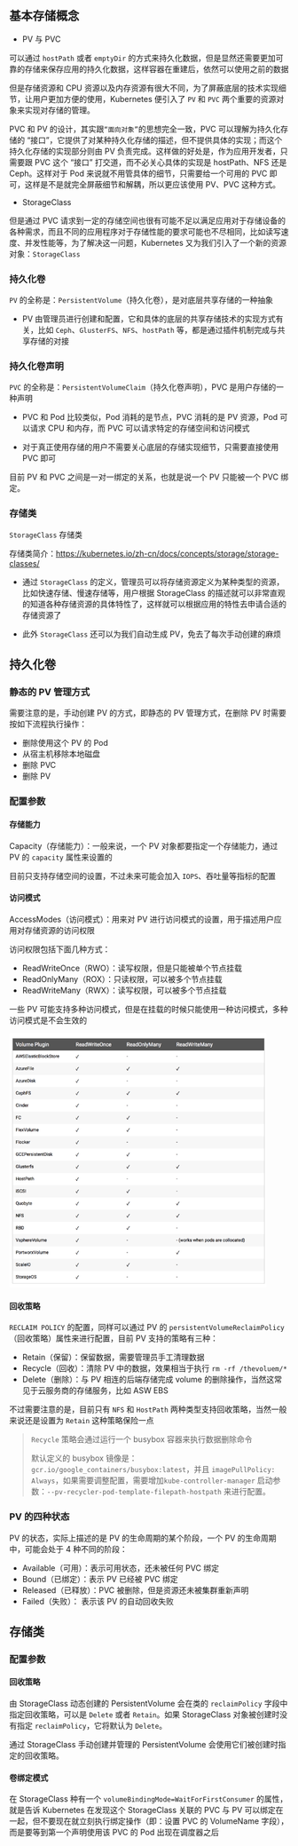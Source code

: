 ## 基本存储概念

- PV 与 PVC

可以通过 `hostPath` 或者 `emptyDir` 的方式来持久化数据，但是显然还需要更加可靠的存储来保存应用的持久化数据，这样容器在重建后，依然可以使用之前的数据

但是存储资源和 CPU 资源以及内存资源有很大不同，为了屏蔽底层的技术实现细节，让用户更加方便的使用，Kubernetes 便引入了 `PV` 和 `PVC` 两个重要的资源对象来实现对存储的管理。

PVC 和 PV 的设计，其实跟`“面向对象”`的思想完全一致，PVC 可以理解为持久化存储的 “接口”，它提供了对某种持久化存储的描述，但不提供具体的实现；而这个持久化存储的实现部分则由 PV 负责完成。这样做的好处是，作为应用开发者，只需要跟 PVC 这个 “接口” 打交道，而不必关心具体的实现是 hostPath、NFS 还是 Ceph。这样对于 Pod 来说就不用管具体的细节，只需要给一个可用的 PVC 即可，这样是不是就完全屏蔽细节和解耦，所以更应该使用 PV、PVC 这种方式。

- StorageClass

但是通过 PVC 请求到一定的存储空间也很有可能不足以满足应用对于存储设备的各种需求，而且不同的应用程序对于存储性能的要求可能也不尽相同，比如读写速度、并发性能等，为了解决这一问题，Kubernetes 又为我们引入了一个新的资源对象：`StorageClass`

### 持久化卷

`PV` 的全称是：`PersistentVolume`（持久化卷），是对底层共享存储的一种抽象

- PV 由管理员进行创建和配置，它和具体的底层的共享存储技术的实现方式有关，比如 `Ceph`、`GlusterFS`、`NFS`、`hostPath` 等，都是通过插件机制完成与共享存储的对接

### 持久化卷声明

`PVC` 的全称是：`PersistentVolumeClaim`（持久化卷声明），PVC 是用户存储的一种声明

- PVC 和 Pod 比较类似，Pod 消耗的是节点，PVC 消耗的是 PV 资源，Pod 可以请求 CPU 和内存，而 PVC 可以请求特定的存储空间和访问模式

- 对于真正使用存储的用户不需要关心底层的存储实现细节，只需要直接使用 PVC 即可

目前 PV 和 PVC 之间是一对一绑定的关系，也就是说一个 PV 只能被一个 PVC 绑定。

### 存储类

`StorageClass` 存储类

存储类简介：<https://kubernetes.io/zh-cn/docs/concepts/storage/storage-classes/>

- 通过 `StorageClass` 的定义，管理员可以将存储资源定义为某种类型的资源，比如快速存储、慢速存储等，用户根据 StorageClass 的描述就可以非常直观的知道各种存储资源的具体特性了，这样就可以根据应用的特性去申请合适的存储资源了

- 此外 `StorageClass` 还可以为我们自动生成 PV，免去了每次手动创建的麻烦

## 持久化卷

### 静态的 PV 管理方式

需要注意的是，手动创建 PV 的方式，即静态的 PV 管理方式，在删除 PV 时需要按如下流程执行操作：

- 删除使用这个 PV 的 Pod
- 从宿主机移除本地磁盘
- 删除 PVC
- 删除 PV

### 配置参数

#### 存储能力

Capacity（存储能力）：一般来说，一个 PV 对象都要指定一个存储能力，通过 PV 的 `capacity` 属性来设置的

目前只支持存储空间的设置，不过未来可能会加入 `IOPS`、吞吐量等指标的配置

#### 访问模式

AccessModes（访问模式）：用来对 PV 进行访问模式的设置，用于描述用户应用对存储资源的访问权限

访问权限包括下面几种方式：

- ReadWriteOnce（RWO）：读写权限，但是只能被单个节点挂载
- ReadOnlyMany（ROX）：只读权限，可以被多个节点挂载
- ReadWriteMany（RWX）：读写权限，可以被多个节点挂载

一些 PV 可能支持多种访问模式，但是在挂载的时候只能使用一种访问模式，多种访问模式是不会生效的

<img src=".assets/pv-access-modes.png" alt="pv access modes" style="zoom: 67%;" />

#### 回收策略

`RECLAIM POLICY` 的配置，同样可以通过 PV 的 `persistentVolumeReclaimPolicy`（回收策略）属性来进行配置，目前 PV 支持的策略有三种：

- Retain（保留）：保留数据，需要管理员手工清理数据
- Recycle（回收）：清除 PV 中的数据，效果相当于执行 `rm -rf /thevoluem/*`
- Delete（删除）：与 PV 相连的后端存储完成 volume 的删除操作，当然这常见于云服务商的存储服务，比如 ASW EBS

不过需要注意的是，目前只有 `NFS` 和 `HostPath` 两种类型支持回收策略，当然一般来说还是设置为 `Retain` 这种策略保险一点

> `Recycle` 策略会通过运行一个 busybox 容器来执行数据删除命令
>
> 默认定义的 busybox 镜像是：`gcr.io/google_containers/busybox:latest`，并且 `imagePullPolicy: Always`，如果需要调整配置，需要增加`kube-controller-manager` 启动参数：`--pv-recycler-pod-template-filepath-hostpath` 来进行配置。

### PV 的四种状态

PV 的状态，实际上描述的是 PV 的生命周期的某个阶段，一个 PV 的生命周期中，可能会处于 4 种不同的阶段：

- Available（可用）：表示可用状态，还未被任何 PVC 绑定
- Bound（已绑定）：表示 PV 已经被 PVC 绑定
- Released（已释放）：PVC 被删除，但是资源还未被集群重新声明
- Failed（失败）： 表示该 PV 的自动回收失败

## 存储类

### 配置参数

#### 回收策略

由 StorageClass 动态创建的 PersistentVolume 会在类的 `reclaimPolicy` 字段中指定回收策略，可以是 `Delete` 或者 `Retain`。如果 StorageClass 对象被创建时没有指定 `reclaimPolicy`，它将默认为 `Delete`。

通过 StorageClass 手动创建并管理的 PersistentVolume 会使用它们被创建时指定的回收策略。

#### 卷绑定模式

在 StorageClass 种有一个 `volumeBindingMode=WaitForFirstConsumer` 的属性，就是告诉 Kubernetes 在发现这个 StorageClass 关联的 PVC 与 PV 可以绑定在一起，但不要现在就立刻执行绑定操作（即：设置 PVC 的 VolumeName 字段），而是要等到第一个声明使用该 PVC 的 Pod 出现在调度器之后
